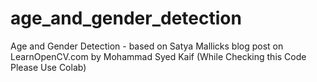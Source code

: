 # age_and_gender_detection
Age and Gender Detection - based on Satya Mallicks blog post on LearnOpenCV.com by Mohammad Syed Kaif
(While Checking this Code Please Use Colab) 
